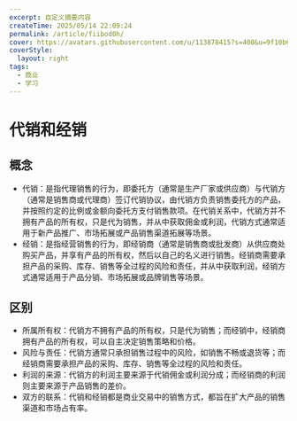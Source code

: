 ```yaml
---
excerpt: 自定义摘要内容
createTime: 2025/05/14 22:09:24
permalink: /article/fiibod0h/
cover: https://avatars.githubusercontent.com/u/113878415?s=400&u=9f10b63e033c9504615bc475581441478424e04b&v=4
coverStyle:
  layout: right
tags:
  - 商业
  - 学习
---
```


# 代销和经销

## 概念

- 代销：是指代理销售的行为，即委托方（通常是生产厂家或供应商）与代销方（通常是销售商或代理商）签订代销协议，由代销方负责销售委托方的产品，并按照约定的比例或金额向委托方支付销售款项。在代销关系中，代销方并不拥有产品的所有权，只是代为销售，并从中获取佣金或利润，代销方式通常适用于新产品推广、市场拓展或产品销售渠道拓展等场景。 
- 经销：是指经营销售的行为，即经销商（通常是销售商或批发商）从供应商处购买产品，并享有产品的所有权，然后以自己的名义进行销售。经销商需要承担产品的采购、库存、销售等全过程的风险和责任，并从中获取利润，经销方式通常适用于产品分销、市场拓展或品牌销售等场景。

## 区别

- 所属所有权：代销方不拥有产品的所有权，只是代为销售；而经销中，经销商拥有产品的所有权，可以自主决定销售策略和价格。
- 风险与责任：代销方通常只承担销售过程中的风险，如销售不畅或退货等；而经销商需要承担产品的采购、库存、销售等全过程的风险和责任。
- 利润的来源：代销方的利润主要来源于代销佣金或利润分成；而经销商的利润则主要来源于产品销售的差价。
- 双方的联系：代销和经销都是商业交易中的销售方式，都旨在扩大产品的销售渠道和市场占有率。

